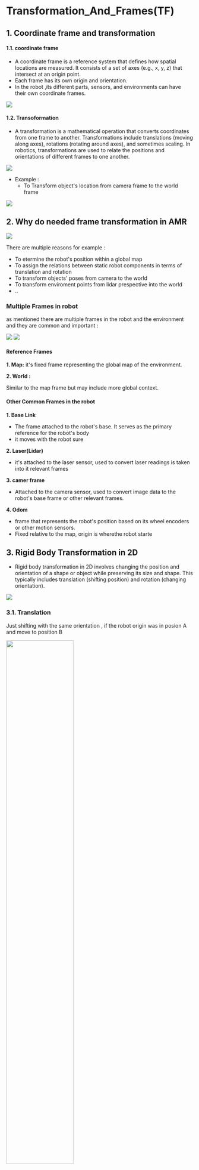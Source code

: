 # Transformation_And_Frames(TF)

## 1. Coordinate frame and transformation

#### 1.1. coordinate frame

- A coordinate frame is a reference system that defines how spatial locations are measured. It consists of a set of axes (e.g., x, y, z) that intersect at an origin point.
- Each frame has its own origin and orientation.
- In the robot ,its different parts, sensors, and environments can have their own coordinate frames.

<img src="images/coordinate_frame.png" />

#### 1.2. Transoformation

- A transformation is a mathematical operation that converts coordinates from one frame to another. Transformations include translations (moving along axes), rotations (rotating around axes), and sometimes scaling. In robotics, transformations are used to relate the positions and orientations of different frames to one another.

<img src="images/frames_and_transforms.png" />

- Example :
  - To Transform object's location from camera frame to the world frame

<img src="images/tf_example.jpg" />

## 2. Why do needed frame transformation in AMR

<img src="images/tf1.png"/>

There are multiple reasons for example :

- To etermine the robot's position within a global map
- To assign the relations between static robot components in terms of translation and rotation
- To transform objects' poses from camera to the world
- To transform enviroment points from lidar prespective into the world
- ..

### Multiple Frames in robot

as mentioned  there are multiple frames in the robot and the environment and they are common and important :

<img src="images/common_frames.png" />

<img src="images/frames.png" />

#### **Reference Frames**

**1. Map:**
it's  fixed frame representing the global map of the environment.

**2. World :**

Similar to the map frame but may include more global context.

#### **Other Common Frames in the robot**

**1. Base Link**

- The frame attached to the robot's base. It serves as the primary reference for the robot's body
- it moves with the robot sure

**2. Laser(Lidar)**

- it's attached to the laser sensor, used to convert laser readings is taken into it relevant frames

**3. camer frame**

- Attached to the camera sensor, used to convert image data to the robot's base frame or other relevant frames.

**4. Odom**

- frame that represents the robot's position based on its wheel encoders or other motion sensors.
- Fixed relative to the map, origin is wherethe robot starte

## 3. Rigid Body Transformation in 2D

- Rigid body transformation in 2D involves changing the position and orientation of a shape or object while preserving its size and shape. This typically includes translation (shifting position) and rotation (changing orientation).

<img src="images/tf3.png" />

### 3.1. Translation

Just shifting with the same orientation , if the robot origin was in posion A and move to position B

<img src="images/tf14.png" style="width:60%" />

so the robot new position with respect to the world will be it's tf from position A WRT World plus the shift between old and new position

<img src="images/tf15.png" />

### 3.2. Rotation:

if we have a point in a frame A so it's position WRT frame A will be as following

<img src="images/tf4.png" />

**What if frame A rotated with angle theta ?**
Let's Calculate this step by step :

1. We agreed that tf of the point in B will equal it's projection in B frame in x and y --> (1)

<img src="images/tf5.png" />

2. let's expand the vector(projection ) X^B and Y^B

<img src="images/tf6.png" />

3. so by comensation in (1) we will get the tf of the point in the frame B

<img src="images/tf7.png" />

### 3.3. Transformation ( Rotation and Translation ):

- the frame B is both translated and oriented

<img src="images/tf8.png" />

Let's Calculate this step by step :

1. Make the rotation calculation at first , let's say we have a frame V that represents the orientation of B to be parallel to A

<img src="images/tf9.png" />

2. So the tf of the point p in the frame A will be represented by the vector Ap which is the summition of Atv + Vp

<img src="images/tf10.png" />

3. Let's Expand and compenste

<img src="images/tf11.png" />

 So this is the final Transformation matrix to transform a point from a frame into another

<img src="images/tf16.png" />

### 3.4. Practical Example:

<img src="images/tf12.png" />

Let’s look at the the reference frames 1 and 0 shown in the above figure, where point {p} = (2,2) in reference frame 1.

And reference frame 1 is rotated 45 degrees from and located at (3, 2) in reference frame 0. 

To Calculate for this translation and rotation a new matrix will be created that includes both rotation and translation

<img src="images/tf13.png" />

This solusion says he coordinates of {p} in reference frame 0 is represented by the first two elements of the resulting vector {p} = (3, 4.8285).


## 4. TF in ROS

- concept
- package nodes

### 4.1. TF tools in ROS

1. echo
2. View Frames
3. publish static tf on terminal

# Acnolegment

1. http://wiki.ros.org/tf/Overview/Transformations
2. The ROS Transform System (TF): https://www.youtube.com/watch?v=QyvHhY4Y_Y8
3. https://robotacademy.net.au/masterclass/2d-geometry/
4. https://studywolf.wordpress.com/2013/08/21/robot-control-forward-transformation-matrices/
